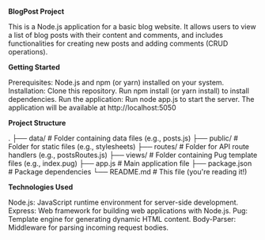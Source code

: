 **BlogPost Project**

This is a Node.js application for a basic blog website. It allows users to view a list of blog posts with their content and comments, and includes functionalities for creating new posts and adding comments (CRUD operations).

**Getting Started**

Prerequisites:
Node.js and npm (or yarn) installed on your system.
Installation:
Clone this repository.
Run npm install (or yarn install) to install dependencies.
Run the application:
Run node app.js to start the server.
The application will be available at http://localhost:5050

**Project Structure**

.
├── data/ # Folder containing data files (e.g., posts.js)
├── public/ # Folder for static files (e.g., stylesheets)
├── routes/ # Folder for API route handlers (e.g., postsRoutes.js)
├── views/ # Folder containing Pug template files (e.g., index.pug)
├── app.js # Main application file
├── package.json # Package dependencies
└── README.md # This file (you're reading it!)

**Technologies Used**

Node.js: JavaScript runtime environment for server-side development.
Express: Web framework for building web applications with Node.js.
Pug: Template engine for generating dynamic HTML content.
Body-Parser: Middleware for parsing incoming request bodies.
